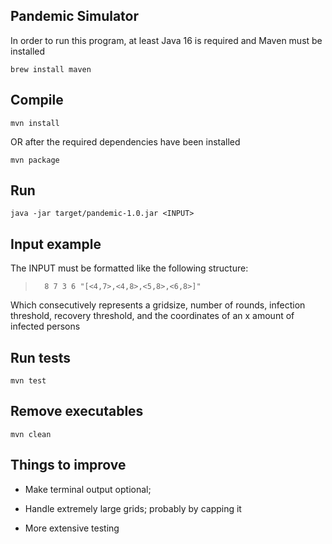 ## Pandemic Simulator

In order to run this program, at least Java 16 is required and Maven must be installed

	brew install maven

## Compile

	mvn install 
OR after the required dependencies have been installed

	mvn package 

## Run

	java -jar target/pandemic-1.0.jar <INPUT>
	
## Input example

The INPUT must be formatted like the following structure:

>		8 7 3 6 "[<4,7>,<4,8>,<5,8>,<6,8>]"

Which consecutively represents a gridsize, number of rounds, infection threshold, recovery threshold, and the coordinates of an x amount of infected persons


## Run tests

	mvn test

## Remove executables

	mvn clean




## Things to improve

* Make terminal output optional;
	
* Handle extremely large grids; probably by capping it
	
* More extensive testing
